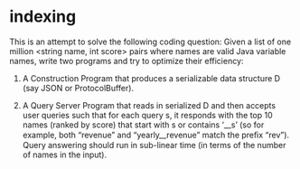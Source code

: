 indexing
========
This is an attempt to solve the following coding question:
Given a list of one million <string name, int score> pairs where names 
are valid Java variable names, write two programs and try to optimize their 
efficiency:

1. A Construction Program that produces a serializable data structure D 
(say JSON or ProtocolBuffer).

2. A Query Server Program that reads in serialized D and then accepts user 
queries such that for each query s, it responds with the top 10 names 
(ranked by score) that start with s or contains ‘__s’ (so for example, both 
“revenue” and “yearly__revenue” match the preﬁx “rev”). Query answering 
should run in sub-linear time (in terms of the number of names in the input).